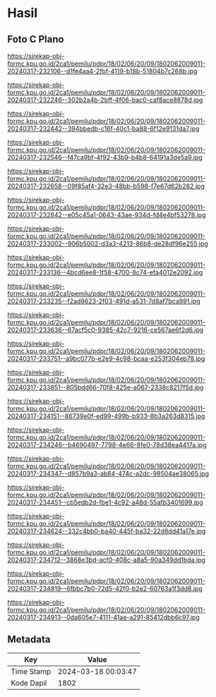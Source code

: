 # Hasil

## Foto C Plano

https://sirekap-obj-formc.kpu.go.id/2ca1/pemilu/pdpr/18/02/06/20/09/1802062009011-20240317-232106--d1fe4aa4-2fbf-4119-b18b-51804b7c268b.jpg

https://sirekap-obj-formc.kpu.go.id/2ca1/pemilu/pdpr/18/02/06/20/09/1802062009011-20240317-232246--302b2a4b-2bff-4f06-bac0-caf8ace8878d.jpg

https://sirekap-obj-formc.kpu.go.id/2ca1/pemilu/pdpr/18/02/06/20/09/1802062009011-20240317-232442--394bbedb-c16f-40c1-ba88-6f12e9131da7.jpg

https://sirekap-obj-formc.kpu.go.id/2ca1/pemilu/pdpr/18/02/06/20/09/1802062009011-20240317-232546--f47ca9bf-4f92-43b9-b4b8-64191a3de5a9.jpg

https://sirekap-obj-formc.kpu.go.id/2ca1/pemilu/pdpr/18/02/06/20/09/1802062009011-20240317-232658--09f85af4-32e3-48bb-b598-f7e67d62b282.jpg

https://sirekap-obj-formc.kpu.go.id/2ca1/pemilu/pdpr/18/02/06/20/09/1802062009011-20240317-232842--e05c45a1-0643-43ae-934d-fd4e4bf53278.jpg

https://sirekap-obj-formc.kpu.go.id/2ca1/pemilu/pdpr/18/02/06/20/09/1802062009011-20240317-233002--906b5002-d3a3-4213-86b8-de28df96e255.jpg

https://sirekap-obj-formc.kpu.go.id/2ca1/pemilu/pdpr/18/02/06/20/09/1802062009011-20240317-233136--4bcd6ee8-1f58-4700-8c74-efa4012e2092.jpg

https://sirekap-obj-formc.kpu.go.id/2ca1/pemilu/pdpr/18/02/06/20/09/1802062009011-20240317-233235--f2ad8623-2f03-491d-a531-7d8af7bca991.jpg

https://sirekap-obj-formc.kpu.go.id/2ca1/pemilu/pdpr/18/02/06/20/09/1802062009011-20240317-233636--67acf5c0-9385-42c7-9216-ce567ae6f2d6.jpg

https://sirekap-obj-formc.kpu.go.id/2ca1/pemilu/pdpr/18/02/06/20/09/1802062009011-20240317-233751--a9bc077b-e2e9-4c98-bcaa-e253f304eb78.jpg

https://sirekap-obj-formc.kpu.go.id/2ca1/pemilu/pdpr/18/02/06/20/09/1802062009011-20240317-233851--805bdd66-70f8-425e-a067-2338c8217f5d.jpg

https://sirekap-obj-formc.kpu.go.id/2ca1/pemilu/pdpr/18/02/06/20/09/1802062009011-20240317-234151--86739e0f-ed99-499b-b933-8b3a263d8315.jpg

https://sirekap-obj-formc.kpu.go.id/2ca1/pemilu/pdpr/18/02/06/20/09/1802062009011-20240317-234246--b4690497-7798-4e66-8fe0-78d38ea4417a.jpg

https://sirekap-obj-formc.kpu.go.id/2ca1/pemilu/pdpr/18/02/06/20/09/1802062009011-20240317-234347--d857b9a3-ab84-474c-a2dc-98504ae38065.jpg

https://sirekap-obj-formc.kpu.go.id/2ca1/pemilu/pdpr/18/02/06/20/09/1802062009011-20240317-234451--cb5edb2d-fbe1-4c92-a48d-55afb3401699.jpg

https://sirekap-obj-formc.kpu.go.id/2ca1/pemilu/pdpr/18/02/06/20/09/1802062009011-20240317-234624--332c4bb0-ba40-445f-ba32-22d8dd41a17e.jpg

https://sirekap-obj-formc.kpu.go.id/2ca1/pemilu/pdpr/18/02/06/20/09/1802062009011-20240317-234712--3868e3bd-acf0-408c-a8a5-90a349dd1bda.jpg

https://sirekap-obj-formc.kpu.go.id/2ca1/pemilu/pdpr/18/02/06/20/09/1802062009011-20240317-234819--6fbbc7b0-72d5-42f0-b2e2-60763a1f3dd8.jpg

https://sirekap-obj-formc.kpu.go.id/2ca1/pemilu/pdpr/18/02/06/20/09/1802062009011-20240317-234913--0da605e7-4111-41ae-a291-85412dbb6c97.jpg


## Metadata

| Key        | Value               |
| ---------- | ------------------- |
| Time Stamp | 2024-03-18 00:03:47 |
| Kode Dapil | 1802                |



